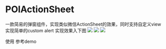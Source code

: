 # POIActionSheet
一款简易的弹窗组件，实现类似微信ActionSheet的效果，同时支持自定义view 实现简单的custom alert
实现效果入下图
![](http://7xn5wd.com1.z0.glb.clouddn.com/4.pic.jpg)
![](http://7xn5wd.com1.z0.glb.clouddn.com/5.pic.jpg)
![](http://7xn5wd.com1.z0.glb.clouddn.com/6.pic.jpg)

 使用 参考demo
